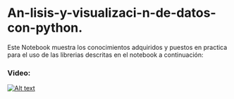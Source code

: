 # An-lisis-y-visualizaci-n-de-datos-con-python.
Este Notebook muestra los conocimientos adquiridos y puestos en practica para el uso de las librerias descritas en el notebook a continuación:

### Video: 

[![Alt text](https://img.youtube.com/vi/Zyr7s9qqs7Y/0.jpg)](https://www.youtube.com/watch?v=Zyr7s9qqs7Y)
